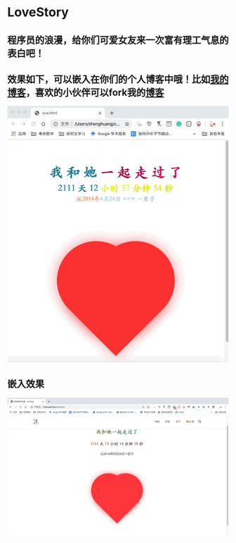 # LoveStory
## 程序员的浪漫，给你们可爱女友来一次富有理工气息的表白吧！
## 效果如下，可以嵌入在你们的个人博客中哦！比如[我的博客](http://www.hslovelal.top/lovestory)，喜欢的小伙伴可以fork我的[博客](https://github.com/Mrhs121/blog)

![image](https://github.com/Mrhs121/LoveStory/blob/master/iShot2020-04-04%E4%B8%8B%E5%8D%8812.57.53.gif)


## 嵌入效果

![image](https://github.com/Mrhs121/LoveStory/blob/master/%E6%88%AA%E5%B1%8F2020-04-04%20%E4%B8%8B%E5%8D%881.14.21.png)

